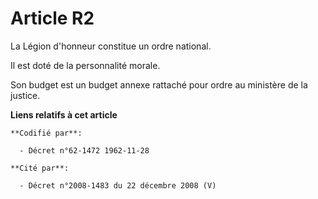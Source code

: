# Article R2

La Légion d'honneur constitue un ordre national.

Il est doté de la personnalité morale.

Son budget est un budget annexe rattaché pour ordre au ministère de la justice.

**Liens relatifs à cet article**

	**Codifié par**:

	  - Décret n°62-1472 1962-11-28

	**Cité par**:

	  - Décret n°2008-1483 du 22 décembre 2008 (V)
